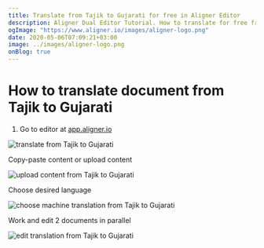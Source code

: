 ```yaml
---
title: Translate from Tajik to Gujarati for free in Aligner Editor
description: Aligner Dual Editor Tutorial. How to translate for free from Tajik to Gujarati. Aligner is multilingual document management platform. 
ogImage: "https://www.aligner.io/images/aligner-logo.png"
date: 2020-05-06T07:09:21+03:00
image: ../images/aligner-logo.png
onBlog: true
---
```


# How to translate document from Tajik to Gujarati

1. Go to editor at [app.aligner.io](https://app.aligner.io "Aligner App web page")

![translate from Tajik to Gujarati](../aligner-blank-editor.png "translate from Tajik to Gujarati")

Copy-paste content or upload content

![upload content from Tajik to Gujarati](../aligner-uploaded-document.png "upload content from Tajik to Gujarati")

Choose desired language

![choose machine translation from Tajik to Gujarati](../aligner-language-dropdown.png "choose machine translation from Tajik to Gujarati")

Work and edit 2 documents in parallel

![edit translation from Tajik to Gujarati](../aligner-double-sitded-editor.png "edit translation from Tajik to Gujarati")

